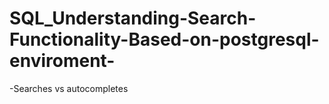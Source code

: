 # SQL_Understanding-Search-Functionality-Based-on-postgresql-enviroment-
-Searches vs autocompletes
